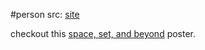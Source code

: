 #person 
src: [site](http://web.science.mq.edu.au/~street/) 

checkout this [space, set, and beyond](http://web.science.mq.edu.au/~street/ToposPhil.pdf) poster.

